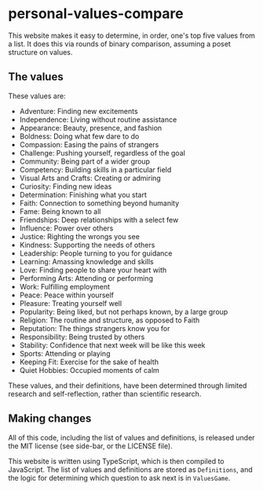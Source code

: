 # personal-values-compare

This website makes it easy to determine, in order, one's top five values from a list.
It does this via rounds of binary comparison,
assuming a poset structure on values.

## The values

These values are:

 - Adventure: Finding new excitements
 - Independence: Living without routine assistance
 - Appearance: Beauty, presence, and fashion
 - Boldness: Doing what few dare to do
 - Compassion: Easing the pains of strangers
 - Challenge: Pushing yourself, regardless of the goal
 - Community: Being part of a wider group
 - Competency: Building skills in a particular field
 - Visual Arts and Crafts: Creating or admiring
 - Curiosity: Finding new ideas
 - Determination: Finishing what you start
 - Faith: Connection to something beyond humanity
 - Fame: Being known to all
 - Friendships: Deep relationships with a select few
 - Influence: Power over others
 - Justice: Righting the wrongs you see
 - Kindness: Supporting the needs of others
 - Leadership: People turning to you for guidance
 - Learning: Amassing knowledge and skills
 - Love: Finding people to share your heart with
 - Performing Arts: Attending or performing
 - Work: Fulfilling employment
 - Peace: Peace within yourself
 - Pleasure: Treating yourself well
 - Popularity: Being liked, but not perhaps known, by a large group
 - Religion: The routine and structure, as opposed to Faith
 - Reputation: The things strangers know you for
 - Responsibility: Being trusted by others
 - Stability: Confidence that next week will be like this week
 - Sports: Attending or playing
 - Keeping Fit: Exercise for the sake of health
 - Quiet Hobbies: Occupied moments of calm

These values, and their definitions, have been determined through limited research and self-reflection,
rather than scientific research.

## Making changes

All of this code, including the list of values and definitions,
is released under the MIT license (see side-bar, or the LICENSE file).

This website is written using TypeScript, which is then compiled to JavaScript.
The list of values and definitions are stored as `Definitions`,
and the logic for determining which question to ask next is in `ValuesGame`.


